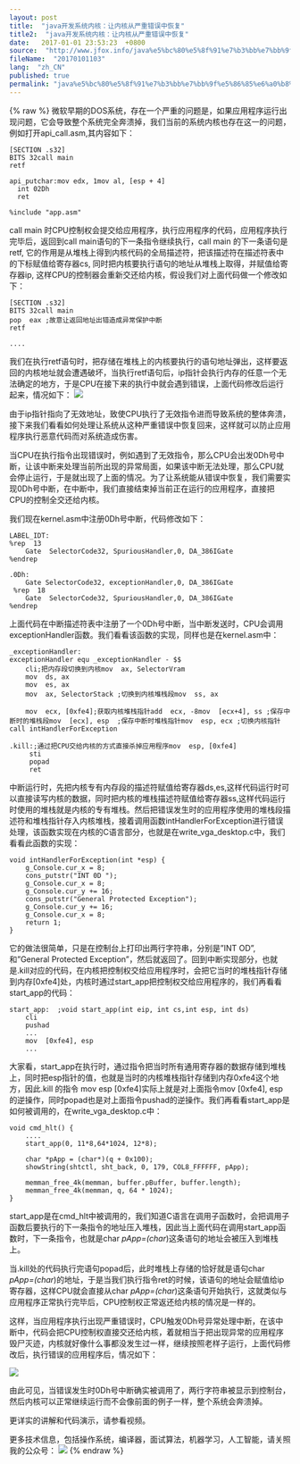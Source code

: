 ```yaml
---
layout: post
title:  "java开发系统内核：让内核从严重错误中恢复"
title2:  "java开发系统内核：让内核从严重错误中恢复"
date:   2017-01-01 23:53:23  +0800
source:  "http://www.jfox.info/java%e5%bc%80%e5%8f%91%e7%b3%bb%e7%bb%9f%e5%86%85%e6%a0%b8%e8%ae%a9%e5%86%85%e6%a0%b8%e4%bb%8e%e4%b8%a5%e9%87%8d%e9%94%99%e8%af%af%e4%b8%ad%e6%81%a2%e5%a4%8d.html"
fileName:  "20170101103"
lang:  "zh_CN"
published: true
permalink: "java%e5%bc%80%e5%8f%91%e7%b3%bb%e7%bb%9f%e5%86%85%e6%a0%b8%e8%ae%a9%e5%86%85%e6%a0%b8%e4%bb%8e%e4%b8%a5%e9%87%8d%e9%94%99%e8%af%af%e4%b8%ad%e6%81%a2%e5%a4%8d.html"
---
```

{% raw %}
微软早期的DOS系统，存在一个严重的问题是，如果应用程序运行出现问题，它会导致整个系统完全奔溃掉，我们当前的系统内核也存在这一的问题，例如打开api_call.asm,其内容如下：

    [SECTION .s32]
    BITS 32call main
    retf
    
    api_putchar:mov edx, 1mov al, [esp + 4]
      int 02Dh
      ret
    
    %include "app.asm"

call main 时CPU控制权会提交给应用程序，执行应用程序的代码，应用程序执行完毕后，返回到call main语句的下一条指令继续执行，call main 的下一条语句是retf, 它的作用是从堆栈上得到内核代码的全局描述符，把该描述符在描述符表中的下标赋值给寄存器cs, 同时把内核要执行语句的地址从堆栈上取得，并赋值给寄存器ip, 这样CPU的控制器会重新交还给内核，假设我们对上面代码做一个修改如下：

    [SECTION .s32]
    BITS 32call main
    pop  eax ;故意让返回地址出错造成异常保护中断
    retf
    
    ....

我们在执行retf语句时，把存储在堆栈上的内核要执行的语句地址弹出，这样要返回的内核地址就会遭遇破坏，当执行retf语句后，ip指针会执行内存的任意一个无法确定的地方，于是CPU在接下来的执行中就会遇到错误，上面代码修改后运行起来，情况如下： 
![](/wp-content/uploads/2017/07/1499354274.png)

由于ip指针指向了无效地址，致使CPU执行了无效指令进而导致系统的整体奔溃，接下来我们看看如何处理让系统从这种严重错误中恢复回来，这样就可以防止应用程序执行恶意代码而对系统造成伤害。

当CPU在执行指令出现错误时，例如遇到了无效指令，那么CPU会出发0Dh号中断，让该中断来处理当前所出现的异常局面，如果该中断无法处理，那么CPU就会停止运行，于是就出现了上面的情况。为了让系统能从错误中恢复，我们需要实现0Dh号中断，在中断中，我们直接结束掉当前正在运行的应用程序，直接把CPU的控制全交还给内核。

我们现在kernel.asm中注册0Dh号中断，代码修改如下：

    LABEL_IDT:
    %rep  13
        Gate  SelectorCode32, SpuriousHandler,0, DA_386IGate
    %endrep
    
    .0Dh:
        Gate SelectorCode32, exceptionHandler,0, DA_386IGate
     %rep  18
        Gate  SelectorCode32, SpuriousHandler,0, DA_386IGate
    %endrep

上面代码在中断描述符表中注册了一个0Dh号中断，当中断发送时，CPU会调用exceptionHandler函数。我们看看该函数的实现，同样也是在kernel.asm中：

    _exceptionHandler:
    exceptionHandler equ _exceptionHandler - $$
        cli;把内存段切换到内核mov  ax, SelectorVram
        mov  ds, ax
        mov  es, ax 
        mov  ax, SelectorStack ;切换到内核堆栈段mov  ss, ax
    
        mov  ecx, [0xfe4];获取内核堆栈指针add  ecx, -8mov  [ecx+4], ss ;保存中断时的堆栈段mov  [ecx], esp  ;保存中断时堆栈指针mov  esp, ecx ;切换内核指针call intHandlerForException
    
    .kill:;通过把CPU交给内核的方式直接杀掉应用程序mov  esp, [0xfe4]
         sti
         popad
         ret

中断运行时，先把内核专有内存段的描述符赋值给寄存器ds,es,这样代码运行时可以直接读写内核的数据，同时把内核的堆栈描述符赋值给寄存器ss,这样代码运行时使用的堆栈就是内核的专有堆栈。然后把错误发生时的应用程序使用的堆栈段描述符和堆栈指针存入内核堆栈，接着调用函数intHandlerForException进行错误处理，该函数实现在内核的C语言部分，也就是在write_vga_desktop.c中，我们看看此函数的实现：

    void intHandlerForException(int *esp) {
        g_Console.cur_x = 8;
        cons_putstr("INT 0D ");
        g_Console.cur_x = 8;
        g_Console.cur_y += 16;
        cons_putstr("General Protected Exception"); 
        g_Console.cur_y += 16;
        g_Console.cur_x = 8;
        return 1;
    }

它的做法很简单，只是在控制台上打印出两行字符串，分别是”INT OD”,和”General Protected Exception”，然后就返回了。回到中断实现部分，也就是.kill对应的代码，在内核把控制权交给应用程序时，会把它当时的堆栈指针存储到内存[0xfe4]处，内核时通过start_app把控制权交给应用程序的，我们再看看start_app的代码：

    start_app:  ;void start_app(int eip, int cs,int esp, int ds)
        cli
        pushad
        ...
        mov  [0xfe4], esp
        ...

大家看，start_app在执行时，通过指令把当时所有通用寄存器的数据存储到堆栈上，同时把esp指针的值，也就是当时的内核堆栈指针存储到内存0xfe4这个地方，因此.kill 的指令 mov esp [0xfe4]实际上就是对上面指令mov [0xfe4], esp 的逆操作，同时popad也是对上面指令pushad的逆操作。我们再看看start_app是如何被调用的，在write_vga_desktop.c中：

    void cmd_hlt() {
        ....
        start_app(0, 11*8,64*1024, 12*8);
    
        char *pApp = (char*)(q + 0x100);
        showString(shtctl, sht_back, 0, 179, COL8_FFFFFF, pApp);
    
        memman_free_4k(memman, buffer.pBuffer, buffer.length);
        memman_free_4k(memman, q, 64 * 1024);
    }

start_app是在cmd_hlt中被调用的，我们知道C语言在调用子函数时，会把调用子函数后要执行的下一条指令的地址压入堆栈，因此当上面代码在调用start_app函数时，下一条指令，也就是char *pApp=(char*)这条语句的地址会被压入到堆栈上。

当.kill处的代码执行完语句popad后，此时堆栈上存储的恰好就是语句char *pApp=(char*)的地址，于是当我们执行指令ret的时候，该语句的地址会赋值给ip寄存器，这样CPU就会直接从char *pApp=(char*)这条语句开始执行，这就类似与应用程序正常执行完毕后，CPU控制权正常返还给内核的情况是一样的。

这样，当应用程序执行出现严重错误时，CPU触发0Dh号异常处理中断，在该中断中，代码会把CPU控制权直接交还给内核，着就相当于把出现异常的应用程序毁尸灭迹，内核就好像什么事都没发生过一样，继续按照老样子运行，上面代码修改后，执行错误的应用程序后，情况如下：

![](/wp-content/uploads/2017/07/1499354275.png)

由此可见，当错误发生时0Dh号中断确实被调用了，两行字符串被显示到控制台，然后内核可以正常继续运行而不会像前面的例子一样，整个系统会奔溃掉。

更详实的讲解和代码演示，请参看视频。

更多技术信息，包括操作系统，编译器，面试算法，机器学习，人工智能，请关照我的公众号： 
![](/wp-content/uploads/2017/07/1499354277.png)
{% endraw %}
